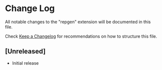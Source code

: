# Change Log
All notable changes to the "repgen" extension will be documented in this file.

Check [Keep a Changelog](http://keepachangelog.com/) for recommendations on how to structure this file.

## [Unreleased]
- Initial release